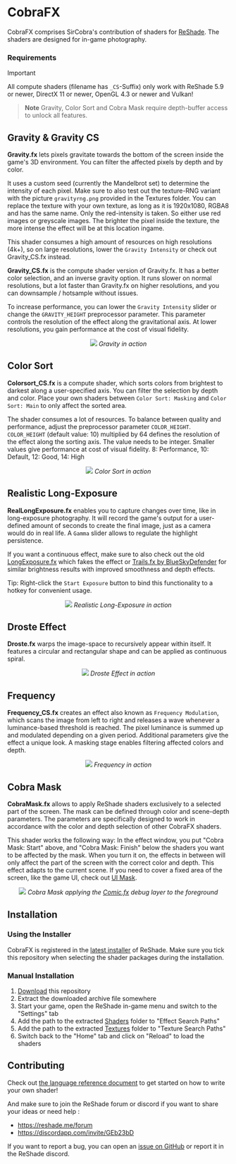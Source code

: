 # CobraFX


CobraFX comprises SirCobra's contribution of shaders for [ReShade](https://github.com/crosire/reshade). The shaders are designed for in-game photography.

### Requirements

>[!IMPORTANT]
>All compute shaders (filename has `_CS`-Suffix) only work with ReShade 5.9 or newer, DirectX 11 or newer, OpenGL 4.3 or newer and Vulkan!


>**Note**
>Gravity, Color Sort and Cobra Mask require depth-buffer access to unlock all features.

## Gravity & Gravity CS

**Gravity.fx** lets pixels gravitate towards the bottom of the screen inside the game's 3D environment. You can filter the affected pixels by depth and by color. 

It uses a custom seed (currently the Mandelbrot set) to determine the intensity of each pixel. Make sure to also test out the texture-RNG variant with the picture `gravityrng.png` provided in the Textures folder. You can replace the texture with your own texture, as long as it is 1920x1080, RGBA8 and has the same name. Only the red-intensity is taken. So either use red images or greyscale images. The brighter the pixel inside the texture, the more intense the effect will be at this location ingame.

This shader consumes a high amount of resources on high resolutions (4k+), so on large resolutions, lower the `Gravity Intensity` or check out Gravity_CS.fx instead.

**Gravity_CS.fx** is the compute shader version of Gravity.fx. It has a better color selection, and an inverse gravity option.
It runs slower on normal resolutions, but a lot faster than Gravity.fx on higher resolutions, and you can downsample / hotsample without issues.

To increase performance, you can lower the `Gravity Intensity` slider or change the `GRAVITY_HEIGHT` preprocessor parameter. This parameter controls the resolution of the effect along the gravitational axis. At lower resolutions, you gain performance at the cost of visual fidelity.

<p align="center"><img src="https://steamuserimages-a.akamaihd.net/ugc/2211891143717971238/788332FFE4A2D435226CC78DB0083018A79F1BCA/?imw=5000&imh=5000&ima=fit&impolicy=Letterbox&imcolor=%23000000&letterbox=false">
<i>Gravity in action</i></p>

## Color Sort

**Colorsort_CS.fx** is a compute shader, which sorts colors from brightest to darkest along a user-specified axis. You can filter the selection by depth and color. Place your own shaders between `Color Sort: Masking` and `Color Sort: Main` to only affect the sorted area.

The shader consumes a lot of resources. To balance between quality and performance,
adjust the preprocessor parameter `COLOR_HEIGHT`. `COLOR_HEIGHT` (default value: 10) multiplied by 64 defines the resolution of the effect along the sorting axis. The value needs to be integer. Smaller values give performance at cost of visual fidelity. 8: Performance, 10: Default, 12: Good, 14: High
<p align="center"><img src="https://steamuserimages-a.akamaihd.net/ugc/2211891143717969404/901098AE55686B343FE6A564ED207A82951C9CC0/?imw=5000&imh=5000&ima=fit&impolicy=Letterbox&imcolor=%23000000&letterbox=false">
<i>Color Sort in action</i></p>

## Realistic Long-Exposure

**RealLongExposure.fx** enables you to capture changes over time, like in long-exposure photography. It will record the game's output for a user-defined amount of seconds to create the final image, just as a camera would do in real life. A `Gamma` slider allows to regulate the highlight persistence.

If you want a continuous effect, make sure to also check out the old [LongExposure.fx](/Shaders/outdated/LongExposure.fx) which fakes the effect or [Trails.fx by BlueSkyDefender](https://github.com/BlueSkyDefender/AstrayFX/blob/master/Shaders/Trails.fx) for similar brightness results with improved smoothness and depth effects.

Tip: Right-click the `Start Exposure` button to bind this functionality to a hotkey for convenient usage.

<p align="center"><img src="https://steamuserimages-a.akamaihd.net/ugc/2211891143717970227/51DC0950C55687C0DF7ABC719238AA65935980C3/?imw=5000&imh=5000&ima=fit&impolicy=Letterbox&imcolor=%23000000&letterbox=false">
<i>Realistic Long-Exposure in action</i></p>

## Droste Effect

**Droste.fx** warps the image-space to recursively appear within itself. It features a circular and rectangular shape and can be applied as continuous spiral.

<p align="center"><img src="https://steamuserimages-a.akamaihd.net/ugc/2211891143717972112/F25CFC9B4359AA8D5B22B7C28600535DEFAEB060/?imw=5000&imh=5000&ima=fit&impolicy=Letterbox&imcolor=%23000000&letterbox=false">
<i>Droste Effect in action</i></p>

## Frequency

**Frequency_CS.fx** creates an effect also known as `Frequency Modulation`, which scans the image from left to right and releases a wave whenever a luminance-based threshold is reached. The pixel luminance is summed up and modulated depending on a given period. Additional parameters give the effect a unique look. A masking stage enables filtering affected colors and depth.

<p align="center"><img src="https://github.com/LordKobra/CobraFX/assets/39347022/db1b5fcc-24c9-4bda-b2ba-4b36b36e29a1">
<i>Frequency in action</i></p>

## Cobra Mask

**CobraMask.fx** allows to apply ReShade shaders exclusively to a selected part of the screen. The mask can be defined through color and scene-depth parameters. The parameters are specifically designed to work in accordance with the color and depth selection of other CobraFX shaders. 

This shader works the following way: In the effect window, you put "Cobra Mask: Start" above, and "Cobra Mask: Finish" below the shaders you want to be affected by the mask. When you turn it on, the effects in between will only affect the part of the screen with the correct color and depth. This effect adapts to the current scene. If you need to cover a fixed area of the screen, like the game UI, check out [UI Mask](https://github.com/crosire/reshade-shaders/blob/slim/Shaders/UIMask.fx).


<p align="center"><img src="https://steamuserimages-a.akamaihd.net/ugc/2211891143717972938/5D512DCDB800A2A3AC3329238660685A5CC12E26/?imw=5000&imh=5000&ima=fit&impolicy=Letterbox&imcolor=%23000000&letterbox=false">
<i> Cobra Mask applying the <a href="https://github.com/Daodan317081/reshade-shaders">Comic.fx</a> debug layer to the foreground</i>
</p>

## Installation

### Using the Installer

CobraFX is registered in the [latest installer](https://reshade.me/#download) of ReShade. Make sure you tick this repository when selecting the shader packages during the installation.

### Manual Installation

1. [Download](https://github.com/LordKobra/CobraFX/archive/master.zip) this repository
2. Extract the downloaded archive file somewhere
3. Start your game, open the ReShade in-game menu and switch to the "Settings" tab
4. Add the path to the extracted [Shaders](/Shaders) folder to "Effect Search Paths"
5. Add the path to the extracted [Textures](/Textures) folder to "Texture Search Paths"
6. Switch back to the "Home" tab and click on "Reload" to load the shaders

## Contributing

Check out [the language reference document](REFERENCE.md) to get started on how to write your own shader!

And make sure to join the ReShade forum or discord if you want to share your ideas or need help :
 - https://reshade.me/forum
 - https://discordapp.com/invite/GEb23bD

If you want to report a bug, you can open an [issue on GitHub](https://github.com/LordKobra/CobraFX/issues) or report it in the ReShade discord.
